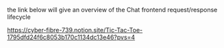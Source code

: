 
the link below will give an overview of the Chat frontend request/response lifecycle


https://cyber-fibre-739.notion.site/Tic-Tac-Toe-1795dfd24f6c8053b170c1134dc13e46?pvs=4

